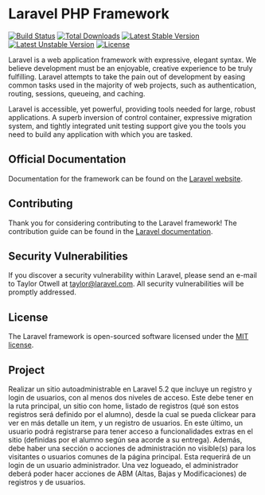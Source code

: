 # Laravel PHP Framework

[![Build Status](https://travis-ci.org/laravel/framework.svg)](https://travis-ci.org/laravel/framework)
[![Total Downloads](https://poser.pugx.org/laravel/framework/d/total.svg)](https://packagist.org/packages/laravel/framework)
[![Latest Stable Version](https://poser.pugx.org/laravel/framework/v/stable.svg)](https://packagist.org/packages/laravel/framework)
[![Latest Unstable Version](https://poser.pugx.org/laravel/framework/v/unstable.svg)](https://packagist.org/packages/laravel/framework)
[![License](https://poser.pugx.org/laravel/framework/license.svg)](https://packagist.org/packages/laravel/framework)

Laravel is a web application framework with expressive, elegant syntax. We believe development must be an enjoyable, creative experience to be truly fulfilling. Laravel attempts to take the pain out of development by easing common tasks used in the majority of web projects, such as authentication, routing, sessions, queueing, and caching.

Laravel is accessible, yet powerful, providing tools needed for large, robust applications. A superb inversion of control container, expressive migration system, and tightly integrated unit testing support give you the tools you need to build any application with which you are tasked.

## Official Documentation

Documentation for the framework can be found on the [Laravel website](http://laravel.com/docs).

## Contributing

Thank you for considering contributing to the Laravel framework! The contribution guide can be found in the [Laravel documentation](http://laravel.com/docs/contributions).

## Security Vulnerabilities

If you discover a security vulnerability within Laravel, please send an e-mail to Taylor Otwell at taylor@laravel.com. All security vulnerabilities will be promptly addressed.

## License

The Laravel framework is open-sourced software licensed under the [MIT license](http://opensource.org/licenses/MIT).

## Project

Realizar un sitio autoadministrable en Laravel 5.2 que incluye un registro y login de usuarios, con al menos dos niveles de acceso. Este debe tener en la ruta principal, un sitio con home, listado de registros (qué son estos registros será definido por el alumno), desde la cual se pueda clickear para ver en más detalle un item, y un registro de usuarios. En este último, un usuario podrá registrarse para tener acceso a funcionalidades extras en el sitio (definidas por el alumno según sea acorde a su entrega). 
Además, debe haber una sección o acciones de administración no visible(s) para los visitantes o usuarios comunes de la página principal. Esta requerirá de un login de un usuario administrador. Una vez logueado, el administrador deberá poder hacer acciones de ABM (Altas, Bajas y Modificaciones) de registros y de usuarios.
